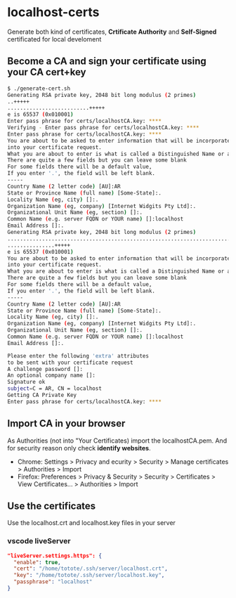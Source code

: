 # localhost-certs

Generate both kind of certificates, **Crtificate Authority** and **Self-Signed** certificated for local develoment

## Become a CA and sign your certificate using your CA cert+key

```bash
$ ./generate-cert.sh 
Generating RSA private key, 2048 bit long modulus (2 primes)
..+++++
..........................+++++
e is 65537 (0x010001)
Enter pass phrase for certs/localhostCA.key: ****
Verifying - Enter pass phrase for certs/localhostCA.key: ****
Enter pass phrase for certs/localhostCA.key: ****
You are about to be asked to enter information that will be incorporated
into your certificate request.
What you are about to enter is what is called a Distinguished Name or a DN.
There are quite a few fields but you can leave some blank
For some fields there will be a default value,
If you enter '.', the field will be left blank.
-----
Country Name (2 letter code) [AU]:AR
State or Province Name (full name) [Some-State]:.
Locality Name (eg, city) []:.
Organization Name (eg, company) [Internet Widgits Pty Ltd]:.
Organizational Unit Name (eg, section) []:.
Common Name (e.g. server FQDN or YOUR name) []:localhost
Email Address []:.
Generating RSA private key, 2048 bit long modulus (2 primes)
..........................................................................+++++
...............+++++
e is 65537 (0x010001)
You are about to be asked to enter information that will be incorporated
into your certificate request.
What you are about to enter is what is called a Distinguished Name or a DN.
There are quite a few fields but you can leave some blank
For some fields there will be a default value,
If you enter '.', the field will be left blank.
-----
Country Name (2 letter code) [AU]:AR
State or Province Name (full name) [Some-State]:.
Locality Name (eg, city) []:.
Organization Name (eg, company) [Internet Widgits Pty Ltd]:.
Organizational Unit Name (eg, section) []:.
Common Name (e.g. server FQDN or YOUR name) []:localhost
Email Address []:.

Please enter the following 'extra' attributes
to be sent with your certificate request
A challenge password []:
An optional company name []:
Signature ok
subject=C = AR, CN = localhost
Getting CA Private Key
Enter pass phrase for certs/localhostCA.key: ****
```

## Import CA in your browser

As Authorities (not into "Your Certificates) import the localhostCA.pem. And for security reason only check **identify websites**.

* Chrome: Settings > Privacy and ecurity > Security > Manage certificates > Authorities > Import
* Firefox: Preferences > Privacy & Security > Security > Certificates > View Certificates... > Authorities > Import

## Use the certificates

Use the localhost.crt and localhost.key files in your server

### vscode liveServer
```json
"liveServer.settings.https": {
  "enable": true,
  "cert": "/home/totote/.ssh/server/localhost.crt",
  "key": "/home/totote/.ssh/server/localhost.key",
  "passphrase": "localhost"
}
```